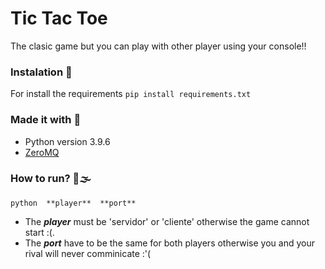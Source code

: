 # Tic Tac Toe
The clasic game but you can play with other player using your console!!

### Instalation 🔧
For install the requirements
```pip install requirements.txt```

### Made it with 🔨
- Python version 3.9.6
- [ZeroMQ](https://zeromq.org/languages/python/)

### How to run? 🚗🌫
 ```python  **player**  **port** ```
 
 + The ***player*** must be 'servidor' or 'cliente' otherwise the game cannot start :(.
 + The ***port*** have to be the same for both players otherwise you and your rival will never comminicate :'(
